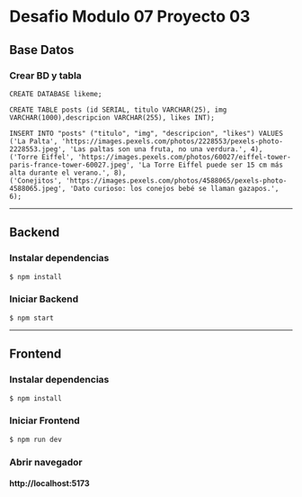 # Desafio Modulo 07 Proyecto 03


## Base Datos


### Crear BD y tabla

```
CREATE DATABASE likeme;

CREATE TABLE posts (id SERIAL, titulo VARCHAR(25), img VARCHAR(1000),descripcion VARCHAR(255), likes INT);

INSERT INTO "posts" ("titulo", "img", "descripcion", "likes") VALUES
('La Palta', 'https://images.pexels.com/photos/2228553/pexels-photo-2228553.jpeg', 'Las paltas son una fruta, no una verdura.', 4),
('Torre Eiffel', 'https://images.pexels.com/photos/60027/eiffel-tower-paris-france-tower-60027.jpeg', 'La Torre Eiffel puede ser 15 cm más alta durante el verano.', 8),
('Conejitos', 'https://images.pexels.com/photos/4588065/pexels-photo-4588065.jpeg', 'Dato curioso: los conejos bebé se llaman gazapos.', 6);
```

---


## Backend


### Instalar dependencias

```
$ npm install
```

### Iniciar Backend

```
$ npm start
```

---


## Frontend


### Instalar dependencias

```
$ npm install
```

### Iniciar Frontend

```
$ npm run dev
```

### Abrir navegador

#### http://localhost:5173